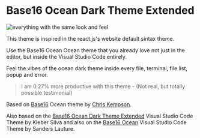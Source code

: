 # Base16 Ocean Dark Theme Extended #

![everything with the same look and feel](https://raw.githubusercontent.com/btd1337/vscode-ocean-dark-extended-theme/master/images/screenshot.png)

This theme is inspired in the react.js's website default sintax theme.

Use the Base16 Ocean Ocean theme that you already love not just in the editor, but inside the Visual Studio Code entirely.

Feel the vibes of the ocean dark theme inside every file, terminal, file list, popup and error.

> I am 0.27% more productive with this theme - (Not real, but totally possible testimonial)

Based on [Base16](https://chriskempson.github.io/base16/) Ocean theme by [Chris Kempson](http://chriskempson.com).

Also based on the [Base16 Ocean Dark Theme Extended](https://marketplace.visualstudio.com/items?itemName=kleber-swf.ocean-dark-extended) Visual Studio Code Theme by Kleber Silva and also on the [Base16 Ocean](https://marketplace.visualstudio.com/items?itemName=golf1052.theme-base16-ocean) Visual Studio Code Theme by Sanders Lauture.
